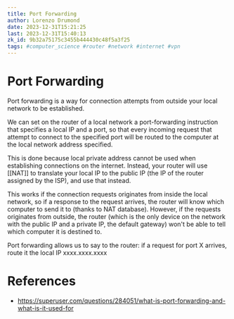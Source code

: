 ```yaml
---
title: Port Forwarding
author: Lorenzo Drumond
date: 2023-12-31T15:21:25
last: 2023-12-31T15:40:13
zk_id: 9b32a75175c3455b444430c48f5a3f25
tags: #computer_science #router #network #internet #vpn
---
```



# Port Forwarding
Port forwarding is a way for connection attempts from outside your local
network to be established.

We can set on the router of a local network a port-forwarding instruction
that specifies a local IP and a port, so that every incoming request that
attempt to connect to the specified port will be routed to the computer at
the local network address specified.

This is done because local private address cannot be used when establishing
connections on the internet. Instead, your router will use [[NAT]] to translate
your local IP to the public IP (the IP of the router assigned by the ISP),
and use that instead.

This works if the connection requests originates from inside the local
network, so if a response to the request arrives, the router will know
which computer to send it to (thanks to NAT database). However, if the
requests originates from outside, the router (which is the only device
on the network with the public IP and a private IP, the default gateway)
won't be able to tell which computer it is destined to.

Port forwarding allows us to say to the router: if a request for port X
arrives, route it the local IP xxxx.xxxx.xxxx

# References
- https://superuser.com/questions/284051/what-is-port-forwarding-and-what-is-it-used-for
